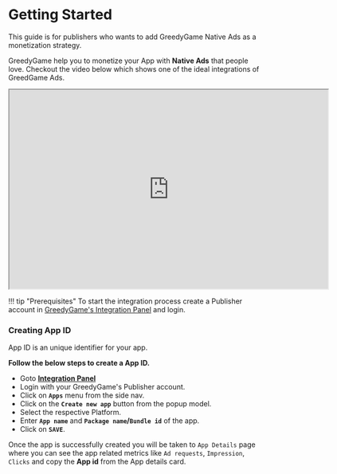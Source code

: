 # Getting Started

This guide is for publishers who wants to add GreedyGame Native Ads as a monetization strategy. 

GreedyGame help you to monetize your App with **Native Ads** that people love. Checkout the video below which shows one of the ideal integrations of GreedGame Ads.

<iframe width="640" height="400"
src="https://www.youtube.com/embed/o5OHeQCyT4A">
</iframe>

!!! tip "Prerequisites"
	To start the integration process create a Publisher account in <a target="_blank" rel="noopener noreferrer" href="https://integration-v2.greedygame.com">GreedyGame's Integration Panel</a> and login.
	

### **Creating App ID**
App ID is an unique identifier for your app.

**Follow the below steps to create a App ID.**

* Goto **<a target="_blank" rel="noopener noreferrer" href="https://integration-v2.greedygame.com">Integration Panel</a>**
* Login with your GreedyGame's Publisher account.
* Click on **`Apps`** menu from the side nav.
* Click on the **`Create new app`** button from the popup model.
* Select the respective Platform.
* Enter **`App name`** and **`Package name`/`Bundle id`** of the app.
* Click on **`SAVE`**.

Once the app is successfully created you will be taken to `App Details` page where you can see the app related metrics like `Ad requests`, `Impression`, `Clicks` and copy the **App id** from the App details card.


